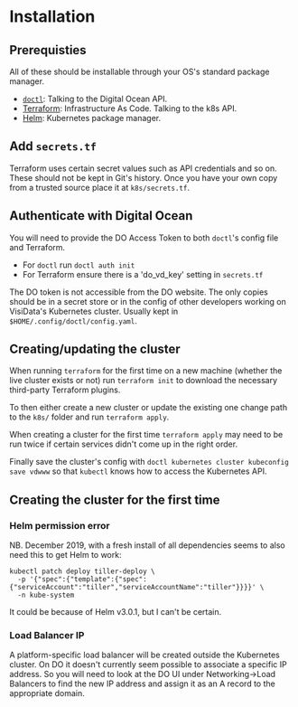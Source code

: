 # Installation

## Prerequisties

All of these should be installable through your OS's standard package manager.

  * [`doctl`](https://github.com/digitalocean/doctl): Talking to the Digital Ocean API. 
  * [Terraform](https://learn.hashicorp.com/terraform/getting-started/install.html): Infrastructure As Code. Talking to the k8s API.
  * [Helm](https://v3.helm.sh/docs/intro/install/): Kubernetes package manager.

## Add `secrets.tf`

Terraform uses certain secret values such as API credentials and so on. These should not
be kept in Git's history. Once you have your own copy from a trusted source place it at
`k8s/secrets.tf`.

## Authenticate with Digital Ocean

You will need to provide the DO Access Token to both `doctl`'s config file and Terraform.

  * For `doctl` run `doctl auth init`
  * For Terraform ensure there is a 'do_vd_key' setting in `secrets.tf`

The DO token is not accessible from the DO website. The only copies should be in a secret
store or in the config of other developers working on VisiData's Kubernetes cluster. Usually
kept in `$HOME/.config/doctl/config.yaml`.

## Creating/updating the cluster

When running `terraform` for the first time on a new machine (whether the live cluster exists
or not) run `terraform init` to download the necessary third-party Terraform plugins.

To then either create a new cluster or update the existing one change path to the `k8s/` folder and run `terraform apply`.

When creating a cluster for the first time `terraform apply` may need to be run twice if
certain services didn't come up in the right order.

Finally save the cluster's config with `doctl kubernetes cluster kubeconfig save vdwww` so that
`kubectl` knows how to access the Kubernetes API.

## Creating the cluster for the first time

### Helm permission error
NB. December 2019, with a fresh install of all dependencies seems to also need this to get Helm
to work:

```
kubectl patch deploy tiller-deploy \
  -p '{"spec":{"template":{"spec":{"serviceAccount":"tiller","serviceAccountName":"tiller"}}}}' \
  -n kube-system
```

It could be because of Helm v3.0.1, but I can't be certain.

### Load Balancer IP
A platform-specific load balancer will be created outside the Kubernetes cluster. On DO it
doesn't currently seem possible to associate a specific IP address. So you will need to look
at the DO UI under Networking->Load Balancers to find the new IP address and assign it as an
A record to the appropriate domain.


